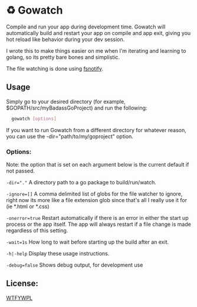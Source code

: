 # :recycle: Gowatch

Compile and run your app during development time. Gowatch will automatically build and restart your app on compile and app exit,
giving you hot reload like behavior during your dev session.

I wrote this to make things easier on me when I'm iterating and learning to golang, so its pretty bare bones and simplistic.

The file watching is done using [fsnotify](https://github.com/go-fsnotify/fsnotify).

## Usage

Simply go to your desired directory (for example, $GOPATH/src/myBadassGoProject) and run the following:

```sh
  gowatch [options]
```

If you want to run Gowatch from a different directory for whatever reason, you can use the -dir="path/to/my/goproject" option.


### Options:

Note: the option that is set on each argument below is the current default if not passed.

`-dir="."`  A directory path to a go package to build/run/watch.

`-ignore=[]`  A comma delimited list of globs for the file watcher to ignore, right now its more like a file extension glob since that's all I really use it for (ie \*.html or \*.css)

`-onerror=true` Restart automatically if there is an error in either the start up process or the app itself. The app will always restart if a file change is made regardless of this setting.

`-wait=1s` How long to wait before starting up the build after an exit.

`-h|-help` Display these usage instructions.

`-debug=false` Shows debug output, for development use

## License:

[WTFYWPL](https://en.wikipedia.org/wiki/WTFPL)
